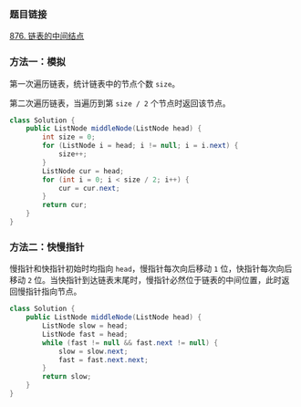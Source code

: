 ### 题目链接
[876. 链表的中间结点](https://leetcode.cn/problems/middle-of-the-linked-list)

### 方法一：模拟
第一次遍历链表，统计链表中的节点个数 `size`。

第二次遍历链表，当遍历到第 `size / 2` 个节点时返回该节点。

```Java
class Solution {
    public ListNode middleNode(ListNode head) {
        int size = 0;
        for (ListNode i = head; i != null; i = i.next) {
            size++;
        }
        ListNode cur = head;
        for (int i = 0; i < size / 2; i++) {
            cur = cur.next;
        }
        return cur;
    }
}
```

### 方法二：快慢指针
慢指针和快指针初始时均指向 `head`，慢指针每次向后移动 `1` 位，快指针每次向后移动 `2` 位。当快指针到达链表末尾时，慢指针必然位于链表的中间位置，此时返回慢指针指向节点。

```Java
class Solution {
    public ListNode middleNode(ListNode head) {
        ListNode slow = head;
        ListNode fast = head;
        while (fast != null && fast.next != null) {
            slow = slow.next;
            fast = fast.next.next;
        }
        return slow;
    }
}
```